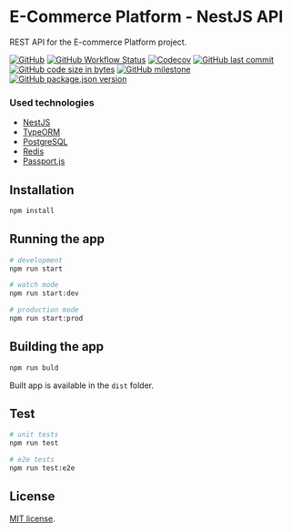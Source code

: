 # E-Commerce Platform - NestJS API

REST API for the E-commerce Platform project.

[![GitHub](https://img.shields.io/github/license/michalmarchewczyk/ecommerce-platform-nestjs-api)](LICENSE)
[![GitHub Workflow Status](https://img.shields.io/github/workflow/status/michalmarchewczyk/ecommerce-platform-nestjs-api/Continuous%20Integration?label=CI)](https://github.com/michalmarchewczyk/ecommerce-platform-nestjs-api/actions/workflows/main.yml)
[![Codecov](https://img.shields.io/codecov/c/github/michalmarchewczyk/ecommerce-platform-nestjs-api)](https://app.codecov.io/github/michalmarchewczyk/ecommerce-platform-nestjs-api)
[![GitHub last commit](https://img.shields.io/github/last-commit/michalmarchewczyk/ecommerce-platform-nestjs-api)](https://github.com/michalmarchewczyk/ecommerce-platform-nestjs-api/commits/master)
[![GitHub code size in bytes](https://img.shields.io/github/languages/code-size/michalmarchewczyk/ecommerce-platform-nestjs-api)](https://github.com/michalmarchewczyk/ecommerce-platform-nestjs-api)
[![GitHub milestone](https://img.shields.io/github/milestones/progress/michalmarchewczyk/ecommerce-platform-nestjs-api/3?label=1.2%20milestone)](https://github.com/michalmarchewczyk/ecommerce-platform-nestjs-api/milestone/3)
[![GitHub package.json version](https://img.shields.io/github/package-json/v/michalmarchewczyk/ecommerce-platform-nestjs-api)](package.json)


### Used technologies
- [NestJS](https://nestjs.com/)
- [TypeORM](https://typeorm.io/)
- [PostgreSQL](https://www.postgresql.org/)
- [Redis](https://redis.io/)
- [Passport.js](https://www.passportjs.org/)

## Installation
```bash
npm install
```

## Running the app
```bash
# development
npm run start

# watch mode
npm run start:dev

# production mode
npm run start:prod
```

## Building the app
```bash
npm run buld
```
Built app is available in the `dist` folder.

## Test
```bash
# unit tests
npm run test

# e2e tests
npm run test:e2e
```

## License

[MIT license](LICENSE).
